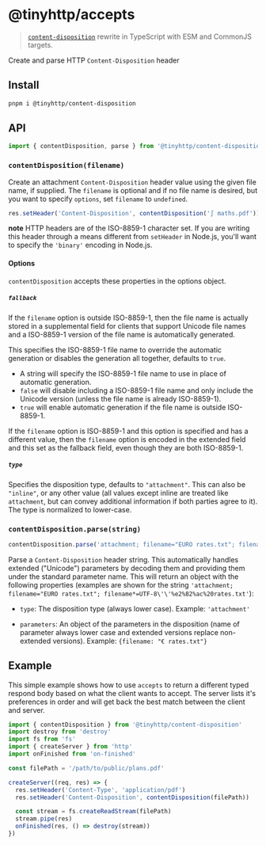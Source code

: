 # @tinyhttp/accepts

> [`content-disposition`](https://github.com/jshttp/content-disposition) rewrite in TypeScript with ESM and CommonJS targets.

Create and parse HTTP `Content-Disposition` header

## Install

```sh
pnpm i @tinyhttp/content-disposition
```

## API

```ts
import { contentDisposition, parse } from '@tinyhttp/content-disposition'
```

### `contentDisposition(filename)`

Create an attachment `Content-Disposition` header value using the given file name,
if supplied. The `filename` is optional and if no file name is desired, but you
want to specify `options`, set `filename` to `undefined`.

```js
res.setHeader('Content-Disposition', contentDisposition('∫ maths.pdf'))
```

**note** HTTP headers are of the ISO-8859-1 character set. If you are writing this
header through a means different from `setHeader` in Node.js, you'll want to specify
the `'binary'` encoding in Node.js.

#### Options

`contentDisposition` accepts these properties in the options object.

##### `fallback`

If the `filename` option is outside ISO-8859-1, then the file name is actually
stored in a supplemental field for clients that support Unicode file names and
a ISO-8859-1 version of the file name is automatically generated.

This specifies the ISO-8859-1 file name to override the automatic generation or
disables the generation all together, defaults to `true`.

- A string will specify the ISO-8859-1 file name to use in place of automatic
  generation.
- `false` will disable including a ISO-8859-1 file name and only include the
  Unicode version (unless the file name is already ISO-8859-1).
- `true` will enable automatic generation if the file name is outside ISO-8859-1.

If the `filename` option is ISO-8859-1 and this option is specified and has a
different value, then the `filename` option is encoded in the extended field
and this set as the fallback field, even though they are both ISO-8859-1.

##### `type`

Specifies the disposition type, defaults to `"attachment"`. This can also be
`"inline"`, or any other value (all values except inline are treated like
`attachment`, but can convey additional information if both parties agree to
it). The type is normalized to lower-case.

### `contentDisposition.parse(string)`

```js
contentDisposition.parse('attachment; filename="EURO rates.txt"; filename*=UTF-8\'\'%e2%82%ac%20rates.txt')
```

Parse a `Content-Disposition` header string. This automatically handles extended
("Unicode") parameters by decoding them and providing them under the standard
parameter name. This will return an object with the following properties (examples
are shown for the string `'attachment; filename="EURO rates.txt"; filename*=UTF-8\'\'%e2%82%ac%20rates.txt'`):

- `type`: The disposition type (always lower case). Example: `'attachment'`

- `parameters`: An object of the parameters in the disposition (name of parameter
  always lower case and extended versions replace non-extended versions). Example:
  `{filename: "€ rates.txt"}`

## Example

This simple example shows how to use `accepts` to return a different typed
respond body based on what the client wants to accept. The server lists it's
preferences in order and will get back the best match between the client and
server.

```ts
import { contentDisposition } from '@tinyhttp/content-disposition'
import destroy from 'destroy'
import fs from 'fs'
import { createServer } from 'http'
import onFinished from 'on-finished'

const filePath = '/path/to/public/plans.pdf'

createServer((req, res) => {
  res.setHeader('Content-Type', 'application/pdf')
  res.setHeader('Content-Disposition', contentDisposition(filePath))

  const stream = fs.createReadStream(filePath)
  stream.pipe(res)
  onFinished(res, () => destroy(stream))
})
```
